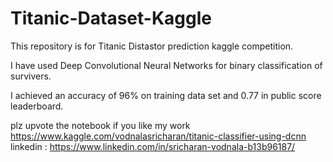 # Titanic-Dataset-Kaggle
This repository is for Titanic Distastor prediction kaggle competition.

I have used Deep Convolutional Neural Networks for binary classification of survivers.

I achieved an accuracy of 96% on training data set and 0.77 in public score leaderboard.


plz upvote the notebook if you like my work https://www.kaggle.com/vodnalasricharan/titanic-classifier-using-dcnn
linkedin : https://www.linkedin.com/in/sricharan-vodnala-b13b96187/


